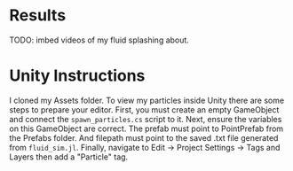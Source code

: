 # Results

TODO: imbed videos of my fluid splashing about. 

# Unity Instructions

I cloned my Assets folder. To view my particles inside Unity there are some steps to prepare your editor. First, you must create an empty GameObject and connect the `spawn_particles.cs` script to it. Next, ensure the variables on this GameObject are correct. The prefab must point to PointPrefab from the Prefabs folder. And filepath must point to the saved .txt file generated from `fluid_sim.jl`. Finally, navigate to Edit -> Project Settings -> Tags and Layers then add a "Particle" tag.